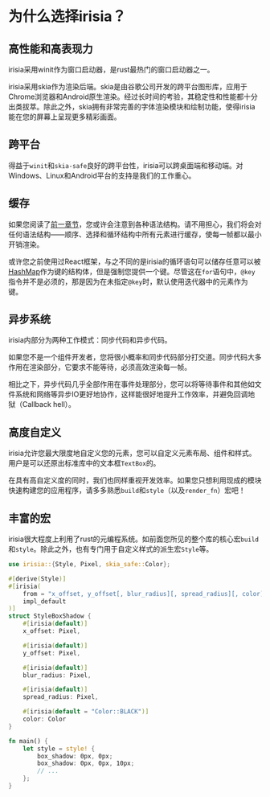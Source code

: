 # 为什么选择irisia？

## 高性能和高表现力

irisia采用winit作为窗口启动器，是rust最热门的窗口启动器之一。

irisia采用skia作为渲染后端。skia是由谷歌公司开发的跨平台图形库，应用于Chrome浏览器和Android原生渲染。经过长时间的考验，其稳定性和性能都十分出类拔萃。除此之外，skia拥有非常完善的字体渲染模块和绘制功能，使得irisia能在您的屏幕上呈现更多精彩画面。

## 跨平台

得益于`winit`和`skia-safe`良好的跨平台性，irisia可以跨桌面端和移动端。对Windows、Linux和Android平台的支持是我们的工作重心。

## 缓存

如果您阅读了[前一章节](index.html)，您或许会注意到各种语法结构。请不用担心，我们将会对任何语法结构——顺序、选择和循环结构中所有元素进行缓存，使每一帧都以最小开销渲染。

或许您之前使用过React框架，与之不同的是irisia的循环语句可以储存任意可以被[HashMap](https://doc.rust-lang.org/std/collections/struct.HashMap.html#)作为键的结构体，但是强制您提供一个键。尽管这在`for`语句中，`@key`指令并不是必须的，那是因为在未指定`@key`时，默认使用迭代器中的元素作为键。

## 异步系统

irisia内部分为两种工作模式：同步代码和异步代码。

如果您不是一个组件开发者，您将很小概率和同步代码部分打交道。同步代码大多作用在渲染部分，它要求不能等待，必须高效渲染每一帧。

相比之下，异步代码几乎全部作用在事件处理部分，您可以将等待事件和其他如文件系统和网络等异步IO更好地协作，这样能很好地提升工作效率，并避免回调地狱（Callback hell）。

## 高度自定义

irisia允许您最大限度地自定义您的元素，您可以自定义元素布局、组件和样式。用户是可以还原出标准库中的文本框`TextBox`的。

在具有高自定义度的同时，我们也同样重视开发效率。如果您只想利用现成的模块快速构建您的应用程序，请多多熟悉`build`和`style`（以及`render_fn`）宏吧！

## 丰富的宏

irisia很大程度上利用了rust的元编程系统。如前面您所见的整个库的核心宏`build`和`style`。除此之外，也有专门用于自定义样式的派生宏`Style`等。

```rust
use irisia::{Style, Pixel, skia_safe::Color};

#[derive(Style)]
#[irisia(
    from = "x_offset, y_offset[, blur_radius][, spread_radius][, color]",
    impl_default
)]
struct StyleBoxShadow {
    #[irisia(default)]
    x_offset: Pixel,

    #[irisia(default)]
    y_offset: Pixel,

    #[irisia(default)]
    blur_radius: Pixel,

    #[irisia(default)]
    spread_radius: Pixel,

    #[irisia(default = "Color::BLACK")]
    color: Color
}

fn main() {
    let style = style! {
        box_shadow: 0px, 0px;
        box_shadow: 0px, 0px, 10px;
        // ...
    };
}
```
